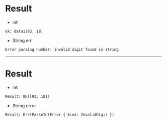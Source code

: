 # Result

- int

```
ok: data1[93, 18]
```

- String err

```
Error parsing number: invalid digit found in string

```



<hr>

# Result

- int

```
Result: Ok([93, 18])
```


- String error

```
Result: Err(ParseIntError { kind: InvalidDigit })

```
